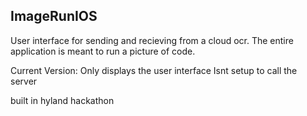 ## ImageRunIOS
User interface for sending and recieving from a cloud ocr. The entire application is meant to run a picture of code.

Current Version:
Only displays the user interface
Isnt setup to call the server

built in hyland hackathon
